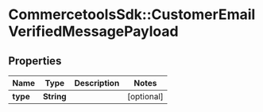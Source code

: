 # CommercetoolsSdk::CustomerEmailVerifiedMessagePayload

## Properties
Name | Type | Description | Notes
------------ | ------------- | ------------- | -------------
**type** | **String** |  | [optional] 

